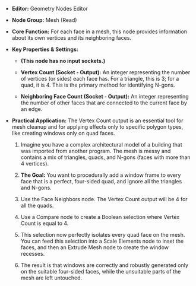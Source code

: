 - **Editor:** Geometry Nodes Editor
    
- **Node Group:** Mesh (Read)
    
- **Core Function:** For each face in a mesh, this node provides information about its own vertices and its neighboring faces.
    
- **Key Properties & Settings:**
    
    - **(This node has no input sockets.)**
        
    - **Vertex Count (Socket - Output):** An integer representing the number of vertices (or sides) each face has. For a triangle, this is 3; for a quad, it is 4. This is the primary method for identifying N-gons.
        
    - **Neighboring Face Count (Socket - Output):** An integer representing the number of other faces that are connected to the current face by an edge.
        
- **Practical Application:** The Vertex Count output is an essential tool for mesh cleanup and for applying effects only to specific polygon types, like creating windows only on quad faces.
    
    1. Imagine you have a complex architectural model of a building that was imported from another program. The mesh is messy and contains a mix of triangles, quads, and N-gons (faces with more than 4 vertices).
        
    2. **The Goal:** You want to procedurally add a window frame to every face that is a perfect, four-sided quad, and ignore all the triangles and N-gons.
        
    3. Use the Face Neighbors node. The Vertex Count output will be 4 for all the quads.
        
    4. Use a Compare node to create a Boolean selection where Vertex Count is equal to 4.
        
    5. This selection now perfectly isolates every quad face on the mesh. You can feed this selection into a Scale Elements node to inset the faces, and then an Extrude Mesh node to create the window recesses.
        
    6. The result is that windows are correctly and robustly generated only on the suitable four-sided faces, while the unsuitable parts of the mesh are left untouched.